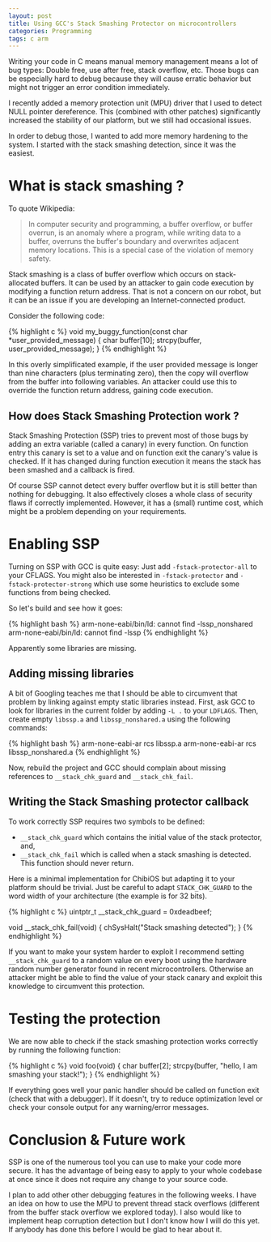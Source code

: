 ```yaml
---
layout: post
title: Using GCC's Stack Smashing Protector on microcontrollers
categories: Programming
tags: c arm
---
```


Writing your code in C means manual memory management means a lot of bug types: Double free, use after free, stack overflow, etc.
Those bugs can be especially hard to debug because they will cause erratic behavior but might not trigger an error condition immediately.

I recently added a memory protection unit (MPU) driver that I used to detect NULL pointer dereference.
This (combined with other patches) significantly increased the stability of our platform, but we still had occasional issues.

In order to debug those, I wanted to add more memory hardening to the system.
I started with the stack smashing detection, since it was the easiest.

# What is stack smashing ?

To quote Wikipedia:

> In computer security and programming, a buffer overflow, or buffer overrun, is an anomaly where a program, while writing data to a buffer, overruns the buffer's boundary and overwrites adjacent memory locations.
> This is a special case of the violation of memory safety.

Stack smashing is a class of buffer overflow which occurs on stack-allocated buffers.
It can be used by an attacker to gain code execution by modifying a function return address.
That is not a concern on our robot, but it can be an issue if you are developing an Internet-connected product.

Consider the following code:

{% highlight c %}
void my_buggy_function(const char *user_provided_message)
{
    char buffer[10];
    strcpy(buffer, user_provided_message);
}
{% endhighlight %}

In this overly simplificated example, if the user provided message is longer than nine characters (plus terminating zero), then the copy will overflow from the buffer into following variables.
An attacker could use this to override the function return address, gaining code execution.

## How does Stack Smashing Protection work ?
Stack Smashing Protection (SSP) tries to prevent most of those bugs by adding an extra variable (called a canary) in every function.
On function entry this canary is set to a value and on function exit the canary's value is checked.
If it has changed during function execution it means the stack has been smashed and a callback is fired.

Of course SSP cannot detect every buffer overflow but it is still better than nothing for debugging.
It also effectively closes a whole class of security flaws if correctly implemented.
However, it has a (small) runtime cost, which might be a problem depending on your requirements.

# Enabling SSP
Turning on SSP with GCC is quite easy: Just add `-fstack-protector-all` to your CFLAGS.
You might also be interested in `-fstack-protector` and `-fstack-protector-strong` which use some heuristics to exclude some functions from being checked.

So let's build and see how it goes:

{% highlight bash %}
arm-none-eabi/bin/ld: cannot find -lssp_nonshared
arm-none-eabi/bin/ld: cannot find -lssp
{% endhighlight %}

Apparently some libraries are missing.

## Adding missing libraries
A bit of Googling teaches me that I should be able to circumvent that problem by linking against empty static libraries instead.
First, ask GCC to look for libraries in the current folder by adding `-L .` to your `LDFLAGS`.
Then, create empty `libssp.a` and `libssp_nonshared.a` using the following commands:

{% highlight bash %}
arm-none-eabi-ar rcs libssp.a
arm-none-eabi-ar rcs libssp_nonshared.a
{% endhighlight %}

Now, rebuild the project and GCC should complain about missing references to `__stack_chk_guard` and `__stack_chk_fail`.

## Writing the Stack Smashing protector callback
To work correctly SSP requires two symbols to be defined:

* `__stack_chk_guard` which contains the initial value of the stack protector, and,
* `__stack_chk_fail` which is called when a stack smashing is detected.
    This function should never return.

Here is a minimal implementation for ChibiOS but adapting it to your platform should be trivial.
Just be careful to adapt `STACK_CHK_GUARD` to the word width of your architecture (the example is for 32 bits).

{% highlight c %}
uintptr_t __stack_chk_guard = 0xdeadbeef;

void __stack_chk_fail(void)
{
    chSysHalt("Stack smashing detected");
}
{% endhighlight %}

If you want to make your system harder to exploit I recommend setting `__stack_chk_guard` to a random value on every boot using the hardware random number generator found in recent microcontrollers.
Otherwise an attacker might be able to find the value of your stack canary and exploit this knowledge to circumvent this protection.

# Testing the protection
We are now able to check if the stack smashing protection works correctly by running the following function:

{% highlight c %}
void foo(void)
{
    char buffer[2];
    strcpy(buffer, "hello, I am smashing your stack!");
}
{% endhighlight %}

If everything goes well your panic handler should be called on function exit (check that with a debugger).
If it doesn't, try to reduce optimization level or check your console output for any warning/error messages.

# Conclusion & Future work
SSP is one of the numerous tool you can use to make your code more secure.
It has the advantage of being easy to apply to your whole codebase at once since it does not require any change to your source code.

I plan to add other other debugging features in the following weeks.
I have an idea on how to use the MPU to prevent thread stack overflows (different from the buffer stack overflow we explored today).
I also would like to implement heap corruption detection but I don't know how I will do this yet.
If anybody has done this before I would be glad to hear about it.

